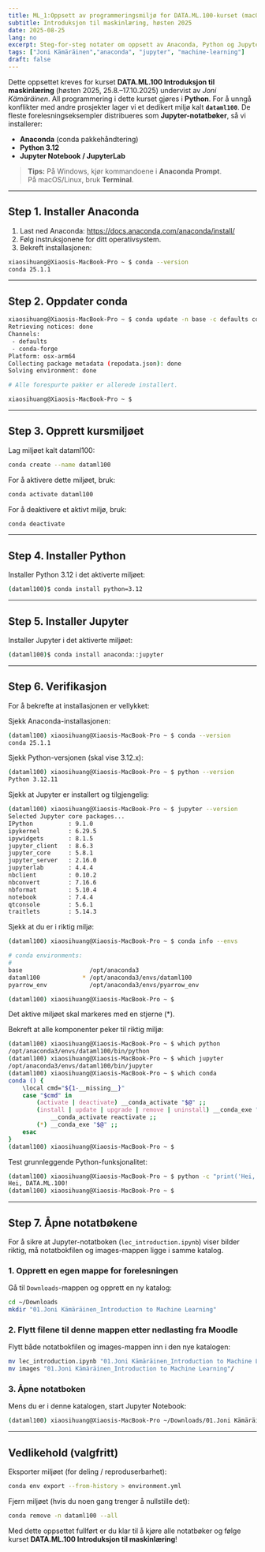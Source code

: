 ```yaml
---
title: ML_1:Oppsett av programmeringsmiljø for DATA.ML.100-kurset (macOS)
subtitle: Introduksjon til maskinlæring, høsten 2025
date: 2025-08-25
lang: no
excerpt: Steg-for-steg notater om oppsett av Anaconda, Python og Jupyter for DATA.ML.100 (Joni Kämäräinen).
tags: ["Joni Kämäräinen","anaconda", "jupyter", "machine-learning"]
draft: false
---
```


Dette oppsettet kreves for kurset **DATA.ML.100 Introduksjon til maskinlæring** (høsten 2025, 25.8.–17.10.2025) undervist av *Joni Kämäräinen*. All programmering i dette kurset gjøres i **Python**. For å unngå konflikter med andre prosjekter lager vi et dedikert miljø kalt **`dataml100`**. De fleste forelesningseksempler distribueres som **Jupyter-notatbøker**, så vi installerer:

- **Anaconda** (conda pakkehåndtering)  
- **Python 3.12**  
- **Jupyter Notebook / JupyterLab**

> **Tips:** På Windows, kjør kommandoene i **Anaconda Prompt**.  
> På macOS/Linux, bruk **Terminal**.

---


## Step 1. Installer Anaconda

1. Last ned Anaconda: <https://docs.anaconda.com/anaconda/install/>
2. Følg instruksjonene for ditt operativsystem.
3. Bekreft installasjonen:

```bash
xiaosihuang@Xiaosis-MacBook-Pro ~ $ conda --version
conda 25.1.1
```

---

## Step 2. Oppdater conda

```bash
xiaosihuang@Xiaosis-MacBook-Pro ~ $ conda update -n base -c defaults conda
Retrieving notices: done
Channels:
 - defaults
 - conda-forge
Platform: osx-arm64
Collecting package metadata (repodata.json): done
Solving environment: done

# Alle forespurte pakker er allerede installert.

xiaosihuang@Xiaosis-MacBook-Pro ~ $ 
```

---

## Step 3. Opprett kursmiljøet

Lag miljøet kalt dataml100:

```bash
conda create --name dataml100
```

For å aktivere dette miljøet, bruk:

```bash
conda activate dataml100
```

For å deaktivere et aktivt miljø, bruk:
```bash
conda deactivate
```
---

## Step 4. Installer Python

Installer Python 3.12 i det aktiverte miljøet:
```bash
(dataml100)$ conda install python=3.12
```

---

## Step 5. Installer Jupyter

Installer Jupyter i det aktiverte miljøet:

```bash
(dataml100)$ conda install anaconda::jupyter
```
---


## Step 6. Verifikasjon

For å bekrefte at installasjonen er vellykket:

Sjekk Anaconda-installasjonen:
```bash
(dataml100) xiaosihuang@Xiaosis-MacBook-Pro ~ $ conda --version
conda 25.1.1

```

Sjekk Python-versjonen (skal vise 3.12.x):
```bash
(dataml100) xiaosihuang@Xiaosis-MacBook-Pro ~ $ python --version
Python 3.12.11
```

Sjekk at Jupyter er installert og tilgjengelig:
```bash
(dataml100) xiaosihuang@Xiaosis-MacBook-Pro ~ $ jupyter --version
Selected Jupyter core packages...
IPython          : 9.1.0
ipykernel        : 6.29.5
ipywidgets       : 8.1.5
jupyter_client   : 8.6.3
jupyter_core     : 5.8.1
jupyter_server   : 2.16.0
jupyterlab       : 4.4.4
nbclient         : 0.10.2
nbconvert        : 7.16.6
nbformat         : 5.10.4
notebook         : 7.4.4
qtconsole        : 5.6.1
traitlets        : 5.14.3
```

Sjekk at du er i riktig miljø:
```bash
(dataml100) xiaosihuang@Xiaosis-MacBook-Pro ~ $ conda info --envs

# conda environments:
#
base                   /opt/anaconda3
dataml100            * /opt/anaconda3/envs/dataml100 
pyarrow_env            /opt/anaconda3/envs/pyarrow_env

(dataml100) xiaosihuang@Xiaosis-MacBook-Pro ~ $ 
```
Det aktive miljøet skal markeres med en stjerne (*).


Bekreft at alle komponenter peker til riktig miljø:
```bash
(dataml100) xiaosihuang@Xiaosis-MacBook-Pro ~ $ which python
/opt/anaconda3/envs/dataml100/bin/python
(dataml100) xiaosihuang@Xiaosis-MacBook-Pro ~ $ which jupyter
/opt/anaconda3/envs/dataml100/bin/jupyter
(dataml100) xiaosihuang@Xiaosis-MacBook-Pro ~ $ which conda
conda () {
	\local cmd="${1-__missing__}"
	case "$cmd" in
		(activate | deactivate) __conda_activate "$@" ;;
		(install | update | upgrade | remove | uninstall) __conda_exe "$@" || \return
			__conda_activate reactivate ;;
		(*) __conda_exe "$@" ;;
	esac
}
(dataml100) xiaosihuang@Xiaosis-MacBook-Pro ~ $ 
```

Test grunnleggende Python-funksjonalitet:
```bash
(dataml100) xiaosihuang@Xiaosis-MacBook-Pro ~ $ python -c "print('Hei, DATA.ML.100!')"
Hei, DATA.ML.100!
(dataml100) xiaosihuang@Xiaosis-MacBook-Pro ~ $ 
```


---

## Step 7. Åpne notatbøkene

For å sikre at Jupyter-notatboken (`lec_introduction.ipynb`) viser bilder riktig, må notatbokfilen og images-mappen ligge i samme katalog.

### 1. Opprett en egen mappe for forelesningen
Gå til `Downloads`-mappen og opprett en ny katalog:

```bash
cd ~/Downloads
mkdir "01.Joni Kämäräinen_Introduction to Machine Learning"
```

### 2. Flytt filene til denne mappen etter nedlasting fra Moodle
Flytt både notatbokfilen og images-mappen inn i den nye katalogen:
```bash
mv lec_introduction.ipynb "01.Joni Kämäräinen_Introduction to Machine Learning"/
mv images "01.Joni Kämäräinen_Introduction to Machine Learning"/
```

### 3. Åpne notatboken
Mens du er i denne katalogen, start Jupyter Notebook:
```bash
(dataml100) xiaosihuang@Xiaosis-MacBook-Pro ~/Downloads/01.Joni Kämäräinen_Introduction to Machine Learning  $ jupyter notebook lec_introduction.ipynb
```

---

## Vedlikehold (valgfritt)

Eksporter miljøet (for deling / reproduserbarhet):

```bash
conda env export --from-history > environment.yml
```

Fjern miljøet (hvis du noen gang trenger å nullstille det):

```bash
conda remove -n dataml100 --all
```

Med dette oppsettet fullført er du klar til å kjøre alle notatbøker og følge kurset **DATA.ML.100 Introduksjon til maskinlæring**!
